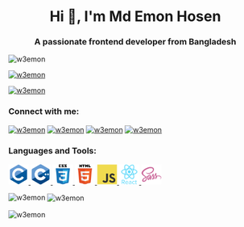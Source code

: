 <h1 align="center">Hi 👋, I'm Md Emon Hosen</h1>
<h3 align="center">A passionate frontend developer from Bangladesh</h3>

<p align="left"> <img src="https://komarev.com/ghpvc/?username=w3emon&label=Profile%20views&color=0e75b6&style=flat" alt="w3emon" /> </p>

<p align="left"> <a href="https://github.com/ryo-ma/github-profile-trophy"><img src="https://github-profile-trophy.vercel.app/?username=w3emon" alt="w3emon" /></a> </p>

<p align="left"> <a href="https://twitter.com/w3emon" target="blank"><img src="https://img.shields.io/twitter/follow/w3emon?logo=twitter&style=for-the-badge" alt="w3emon" /></a> </p>

<h3 align="left">Connect with me:</h3>
<p align="left">
<a href="https://twitter.com/w3emon" target="blank"><img align="center" src="https://raw.githubusercontent.com/rahuldkjain/github-profile-readme-generator/master/src/images/icons/Social/twitter.svg" alt="w3emon" height="30" width="40" /></a>
<a href="https://linkedin.com/in/w3emon" target="blank"><img align="center" src="https://raw.githubusercontent.com/rahuldkjain/github-profile-readme-generator/master/src/images/icons/Social/linked-in-alt.svg" alt="w3emon" height="30" width="40" /></a>
<a href="https://fb.com/w3emon" target="blank"><img align="center" src="https://raw.githubusercontent.com/rahuldkjain/github-profile-readme-generator/master/src/images/icons/Social/facebook.svg" alt="w3emon" height="30" width="40" /></a>
<a href="https://dribbble.com/w3emon" target="blank"><img align="center" src="https://raw.githubusercontent.com/rahuldkjain/github-profile-readme-generator/master/src/images/icons/Social/dribbble.svg" alt="w3emon" height="30" width="40" /></a>
</p>

<h3 align="left">Languages and Tools:</h3>
<p align="left"> <a href="https://www.cprogramming.com/" target="_blank" rel="noreferrer"> <img src="https://raw.githubusercontent.com/devicons/devicon/master/icons/c/c-original.svg" alt="c" width="40" height="40"/> </a> <a href="https://www.w3schools.com/cpp/" target="_blank" rel="noreferrer"> <img src="https://raw.githubusercontent.com/devicons/devicon/master/icons/cplusplus/cplusplus-original.svg" alt="cplusplus" width="40" height="40"/> </a> <a href="https://www.w3schools.com/css/" target="_blank" rel="noreferrer"> <img src="https://raw.githubusercontent.com/devicons/devicon/master/icons/css3/css3-original-wordmark.svg" alt="css3" width="40" height="40"/> </a> <a href="https://www.w3.org/html/" target="_blank" rel="noreferrer"> <img src="https://raw.githubusercontent.com/devicons/devicon/master/icons/html5/html5-original-wordmark.svg" alt="html5" width="40" height="40"/> </a> <a href="https://developer.mozilla.org/en-US/docs/Web/JavaScript" target="_blank" rel="noreferrer"> <img src="https://raw.githubusercontent.com/devicons/devicon/master/icons/javascript/javascript-original.svg" alt="javascript" width="40" height="40"/> </a> <a href="https://reactjs.org/" target="_blank" rel="noreferrer"> <img src="https://raw.githubusercontent.com/devicons/devicon/master/icons/react/react-original-wordmark.svg" alt="react" width="40" height="40"/> </a> <a href="https://sass-lang.com" target="_blank" rel="noreferrer"> <img src="https://raw.githubusercontent.com/devicons/devicon/master/icons/sass/sass-original.svg" alt="sass" width="40" height="40"/> </a> </p>

<p><img align="left" src="https://github-readme-stats.vercel.app/api/top-langs?username=w3emon&show_icons=true&locale=en&layout=compact" alt="w3emon" /></p>

<p>&nbsp;<img align="center" src="https://github-readme-stats.vercel.app/api?username=w3emon&show_icons=true&locale=en" alt="w3emon" /></p>

<p><img align="center" src="https://github-readme-streak-stats.herokuapp.com/?user=w3emon&" alt="w3emon" /></p>
